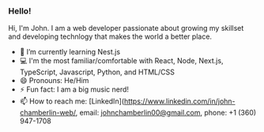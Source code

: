 ### Hello! 

Hi, I'm John. I am a web developer passionate about growing my skillset and developing technlogy that makes the world a better place.


- 🌱 I’m currently learning Nest.js
- 💻 I'm the most familiar/comfortable with React, Node, Next.js, TypeScript, Javascript, Python, and HTML/CSS
- 😄 Pronouns: He/Him
- ⚡ Fun fact: I am a big music nerd!
- 📫 How to reach me:
      [LinkedIn](https://www.linkedin.com/in/john-chamberlin-web/,
      email: johnchamberlin00@gmail.com,
      phone: +1 (360) 947-1708

